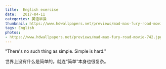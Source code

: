 ```yaml
---
title:  English exercise
date:   2017-04-11
categories: 英语早操
thumbnail: https://www.hdwallpapers.net/previews/mad-max-fury-road-movie-742.jpg
tags: English
photos:
- https://www.hdwallpapers.net/previews/mad-max-fury-road-movie-742.jpg
---
```


"There's no such thing as simple. Simple is hard."
<p>世界上没有什么是简单的，就连“简单”本身也很复杂。</p>
